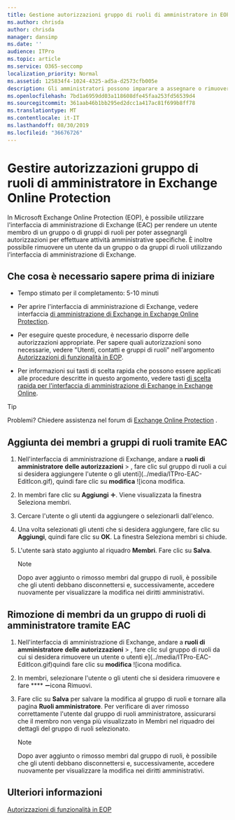 ```yaml
---
title: Gestione autorizzazioni gruppo di ruoli di amministratore in EOP
ms.author: chrisda
author: chrisda
manager: dansimp
ms.date: ''
audience: ITPro
ms.topic: article
ms.service: O365-seccomp
localization_priority: Normal
ms.assetid: 125834f4-1024-4325-ad5a-d2573cfb005e
description: Gli amministratori possono imparare a assegnare o rimuovere le autorizzazioni nell'interfaccia di amministrazione di Exchange (EAC) in Exchange Online Protection.
ms.openlocfilehash: 7bd1a6959dd03a118608dfe45faa253fd56539d4
ms.sourcegitcommit: 361aab46b1bb295ed2dcc1a417ac81f699b8ff78
ms.translationtype: MT
ms.contentlocale: it-IT
ms.lasthandoff: 08/30/2019
ms.locfileid: "36676726"
---
```

# <a name="manage-admin-role-group-permissions-in-eop"></a>Gestire autorizzazioni gruppo di ruoli di amministratore in Exchange Online Protection
  
In Microsoft Exchange Online Protection (EOP), è possibile utilizzare l'interfaccia di amministrazione di Exchange (EAC) per rendere un utente membro di un gruppo o di gruppi di ruoli per poter assegnargli autorizzazioni per effettuare attività amministrative specifiche. È inoltre possibile rimuovere un utente da un gruppo o da gruppi di ruoli utilizzando l'interfaccia di amministrazione di Exchange.
  
## <a name="what-do-you-need-to-know-before-you-begin"></a>Che cosa è necessario sapere prima di iniziare

- Tempo stimato per il completamento: 5-10 minuti

- Per aprire l'interfaccia di amministrazione di Exchange, vedere interfaccia [di amministrazione di Exchange in Exchange Online Protection](../exchange-admin-center-in-exchange-online-protection-eop.md).

- Per eseguire queste procedure, è necessario disporre delle autorizzazioni appropriate. Per sapere quali autorizzazioni sono necessarie, vedere "Utenti, contatti e gruppi di ruoli" nell'argomento [Autorizzazioni di funzionalità in EOP](feature-permissions-in-eop.md).

- Per informazioni sui tasti di scelta rapida che possono essere applicati alle procedure descritte in questo argomento, vedere tasti [di scelta rapida per l'interfaccia di amministrazione di Exchange in Exchange Online](https://docs.microsoft.com/Exchange/accessibility/keyboard-shortcuts-in-admin-center).

> [!TIP]
> Problemi? Chiedere assistenza nel forum di [Exchange Online Protection](https://go.microsoft.com/fwlink/p/?linkId=285351) .
  
## <a name="use-the-eac-to-assign-members-to-admin-role-groups"></a>Aggiunta dei membri a gruppi di ruoli tramite EAC

1. Nell'interfaccia di amministrazione di Exchange, andare a **ruoli di amministratore** **delle autorizzazioni** \> , fare clic sul gruppo di ruoli a cui si desidera aggiungere l'utente o gli utenti](../media/ITPro-EAC-EditIcon.gif), quindi fare clic su **modifica** ![icona modifica.

2. In membri fare clic su **Aggiungi** ![icona](../media/ITPro-EAC-AddIcon.gif). Viene visualizzata la finestra Seleziona membri.

3. Cercare l'utente o gli utenti da aggiungere o selezionarli dall'elenco.

4. Una volta selezionati gli utenti che si desidera aggiungere, fare clic su **Aggiungi**, quindi fare clic su **OK**. La finestra Seleziona membri si chiude.

5. L'utente sarà stato aggiunto al riquadro **Membri**. Fare clic su **Salva**.

   > [!NOTE]
   > Dopo aver aggiunto o rimosso membri dal gruppo di ruoli, è possibile che gli utenti debbano disconnettersi e, successivamente, accedere nuovamente per visualizzare la modifica nei diritti amministrativi. 
  
## <a name="use-the-eac-to-remove-members-from-admin-role-groups"></a>Rimozione di membri da un gruppo di ruoli di amministratore tramite EAC

1. Nell'interfaccia di amministrazione di Exchange, andare a **ruoli di amministratore** **delle autorizzazioni** \> , fare clic sul gruppo di ruoli da cui si desidera rimuovere un utente o utenti e](../media/ITPro-EAC-EditIcon.gif)quindi fare clic su **modifica** ![icona modifica.

2. In membri, selezionare l'utente o gli utenti che si desidera rimuovere e fare **** ![clic su Rimuovi](../media/ITPro-EAC-RemoveIcon.gif)icona Rimuovi.

3. Fare clic su **Salva** per salvare la modifica al gruppo di ruoli e tornare alla pagina **Ruoli amministratore**. Per verificare di aver rimosso correttamente l'utente dal gruppo di ruoli amministratore, assicurarsi che il membro non venga più visualizzato in Membri nel riquadro dei dettagli del gruppo di ruoli selezionato.

   > [!NOTE]
   > Dopo aver aggiunto o rimosso membri dal gruppo di ruoli, è possibile che gli utenti debbano disconnettersi e, successivamente, accedere nuovamente per visualizzare la modifica nei diritti amministrativi.
  
## <a name="for-more-information"></a>Ulteriori informazioni

[Autorizzazioni di funzionalità in EOP](feature-permissions-in-eop.md)

